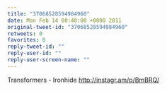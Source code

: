 ```yaml
---
title: "37068528594984960"
date: Mon Feb 14 08:40:00 +0000 2011
original-tweet-id: "37068528594984960"
retweets: 0
favorites: 0
reply-tweet-id: ""
reply-user-id: ""
reply-user-screen-name: ""
---
```

Transformers - Ironhide http://instagr.am/p/BmBRQ/
